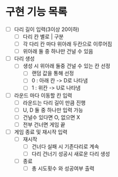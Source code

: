 # 구현 기능 목록
- [ ] 다리 길이 입력(3이상 20이하)
  - [ ] 다리 칸 별로 | 구분
  - [ ] 각 다리 칸 마다 위아래 두칸으로 이루어짐
  - [ ] 위아래 둘 중 하나만 건널 수 있음
- [ ] 다리 생성
  - [ ] 생성 시 위아래 둘중 건널 수 있는 칸 선정
    - [ ] 랜덤 값을 통해 선정
    - [ ] 0 : 아래 칸 -> D로 나타냄
    - [ ] 1 : 위칸 -> U로 나타냄
- [ ] 라운드 마다 이동할 칸 입력
  - [ ] 라운드는 다리 길이 만큼 진행
  - [ ] U, D 둘 중 하나만 입력 가능
  - [ ] 건널수 있다면 O, 없으면 X
  - [ ] 전부 건너면 게임 끝
- [ ] 게임 종료 및 재시작 입력
  - [ ] 재시작
    - [ ] 건너다 실패 시 기존다리로 계속
    - [ ] 다리 건너기 성공시 새로운 다리 생성
  - [ ] 종료 
    - [ ] 총 시도횟수 와 성공여부 출력